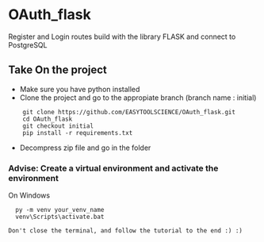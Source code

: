# OAuth_flask
Register and Login routes build with the library FLASK and connect to PostgreSQL

## Take On the project
  - Make sure you have python installed  
  - Clone the project  and go to the appropiate branch (branch name : initial)
  ```
      git clone https://github.com/EASYTOOLSCIENCE/OAuth_flask.git
      cd OAuth_flask
      git checkout initial
      pip install -r requirements.txt
   ```   
  - Decompress zip file and go in the folder  

### Advise: Create a virtual environment and activate the environment  
  On Windows  
  ```
    py -m venv your_venv_name   
    venv\Scripts\activate.bat  
  ```  
    Don't close the terminal, and follow the tutorial to the end :) :)  

    
